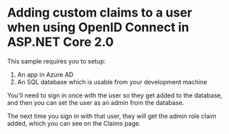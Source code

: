 # Adding custom claims to a user when using OpenID Connect in ASP.NET Core 2.0

This sample requires you to setup:

1. An app in Azure AD
1. An SQL database which is usable from your development machine

You'll need to sign in once with the user so they get added to the database, and then you can set the user as an admin from the database.

The next time you sign in with that user, they will get the admin role claim added, which you can see on the Claims page.